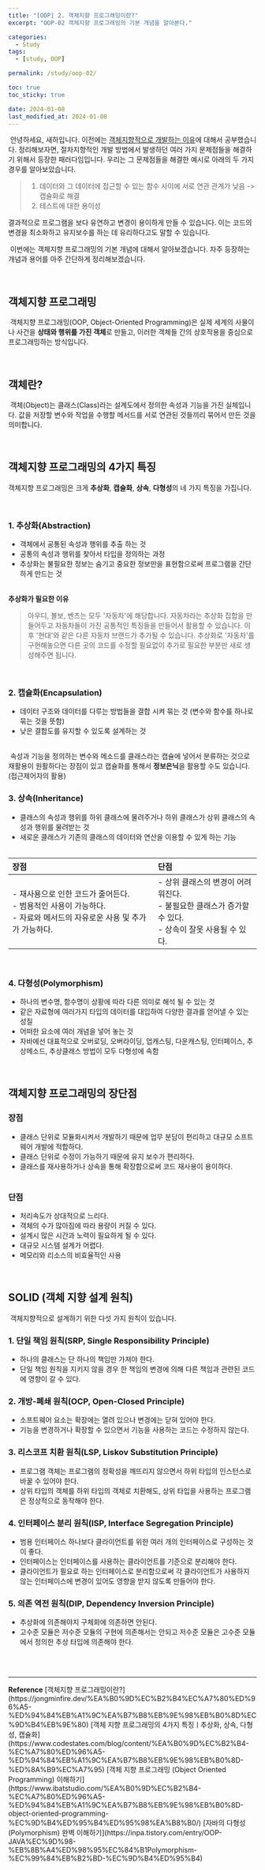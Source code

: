 ```yaml
---
title: "[OOP] 2. 객체지향 프로그래밍이란?"
excerpt: "OOP-02 객체지향 프로그래밍의 기본 개념을 알아본다."

categories:
  - Study
tags:
  - [study, OOP]

permalink: /study/oop-02/

toc: true
toc_sticky: true

date: 2024-01-08
last_modified_at: 2024-01-08
---
```


&nbsp;안녕하세요, 새하입니다. 이전에는 [객체지향적으로 개발하는 이유](https://hxnsxxm.github.io/study/oop-01/)에 대해서 공부했습니다. 정리해보자면, 절차지향적인 개발 방법에서 발생하던 여러 가지 문제점들을 해결하기 위해서 등장한 패러다임입니다. 우리는 그 문제점들을 해결한 예시로 아래의 두 가지 경우를 알아보았습니다.
> 1. 데이터와 그 데이터에 접근할 수 있는 함수 사이에 서로 연관 관계가 낮음 -> 캡슐화로 해결  
> 2. 테스트에 대한 용이성  

결과적으로 프로그램을 보다 유연하고 변경이 용이하게 만들 수 있습니다. 이는 코드의 변경을 최소화하고 유지보수를 하는 데 유리하다고도 말할 수 있습니다.
<br>

&nbsp;이번에는 객체지향 프로그래밍의 기본 개념에 대해서 알아보겠습니다. 자주 등장하는 개념과 용어를 아주 간단하게 정리해보겠습니다.

<br>

## 객체지향 프로그래밍

&nbsp;객체지향 프로그래밍(OOP, Object-Oriented Programming)은 실제 세계의 사물이나 사건을 <b>상태와 행위를 가진 객체</b>로 만들고, 이러한 객체들 간의 상호작용을 중심으로 프로그래밍하는 방식입니다.  

<br>

## 객체란?

&nbsp;객체(Object)는 클래스(Class)라는 설계도에서 정의한 속성과 기능을 가진 실체입니다. 값을 저장할 변수와 작업을 수행할 메서드를 서로 연관된 것들끼리 묶어서 만든 것을 의미합니다.

<br>

## 객체지향 프로그래밍의 4가지 특징

객체지향 프로그래밍은 크게 <b>추상화</b>, <b>캡슐화</b>, <b>상속</b>, <b>다형성</b>의 네 가지 특징을 가집니다.

<br>

### 1. 추상화(Abstraction)

- 객체에서 공통된 속성과 행위를 추출 하는 것
- 공통의 속성과 행위를 찾아서 타입을 정의하는 과정
- 추상화는 불필요한 정보는 숨기고 중요한 정보만을 표현함으로써 프로그램을 간단하게 만드는 것

<br>
<b>추상화가 필요한 이유</b>

> 아우디, 볼보, 벤츠는 모두 '자동차'에 해당합니다. 자동차라는 추상화 집합을 만들어두고 자동차들이 가진 공통적인 특징들을 만들어서 활용할 수 있습니다.
> 이후 '현대'와 같은 다른 자동차 브랜드가 추가될 수 있습니다. 추상화로 '자동차'를 구현해놓으면 다른 곳의 코드를 수정할 필요없이 추가로 필요한 부분만 새로 생성해주면 됩니다.

<br>

### 2. 캡슐화(Encapsulation)

- 데이터 구조와 데이터를 다루는 방법들을 결합 시켜 묶는 것 (변수와 함수를 하나로 묶는 것을 뜻함)
- 낮은 결합도를 유지할 수 있도록 설계하는 것

<br>
&nbsp;속성과 기능을 정의하는 변수와 메소드를 클래스라는 캡슐에 넣어서 분류하는 것으로 재활용이 원활하다는 장점이 있고 캡슐화를 통해서 <b>정보은닉</b>을 활용할 수도 있습니다. (접근제어자의 활용)

<br>

### 3. 상속(Inheritance)

- 클래스의 속성과 행위를 하위 클래스에 물려주거나 하위 클래스가 상위 클래스의 속성과 행위를 물려받는 것
- 새로운 클래스가 기존의 클래스의 데이터와 연산을 이용할 수 있게 하는 기능
<br><br>

| 장점 | 단점 |
|:----|:----|
|- 재사용으로 인한 코드가 줄어든다. <br> - 범용적인 사용이 가능하다. <br> - 자료와 메서드의 자유로운 사용 및 추가가 가능하다. | - 상위 클래스의 변경이 어려워진다. <br> - 불필요한 클래스가 증가할 수 있다. <br> - 상속이 잘못 사용될 수 있다. |

<br>

### 4. 다형성(Polymorphism)

- 하나의 변수명, 함수명이 상황에 따라 다른 의미로 해석 될 수 있는 것
- 같은 자료형에 여러가지 타입의 데이터를 대입하여 다양한 결과를 얻어낼 수 있는 성질
- 어떠한 요소에 여러 개념을 넣어 놓는 것
- 자바에선 대표적으로 오버로딩, 오버라이딩, 업캐스팅, 다운캐스팅, 인터페이스, 추상메소드, 추상클래스 방법이 모두 다형성에 속함

<br>

## 객체지향 프로그래밍의 장단점

### 장점
- 클래스 단위로 모듈화시켜서 개발하기 때문에 업무 분담이 편리하고 대규모 소프트웨어 개발에 적합하다.
- 클래스 단위로 수정이 가능하기 때문에 유지 보수가 편리하다.
- 클래스를 재사용하거나 상속을 통해 확장함으로써 코드 재사용이 용이하다.
<br><br>

### 단점
- 처리속도가 상대적으로 느리다.
- 객체의 수가 많아짐에 따라 용량이 커질 수 있다.
- 설계시 많은 시간과 노력이 필요하게 될 수 있다.
- 대규모 시스템 설계가 어렵다.
- 메모리와 리소스의 비효율적인 사용

<br>

## SOLID (객체 지향 설계 원칙)

&nbsp;객체지향적으로 설계하기 위한 다섯 가지 원칙이 있습니다.

### 1. 단일 책임 원칙(SRP, Single Responsibility Principle)

- 하나의 클래스는 단 하나의 책임만 가져야 한다.
- 단일 책임 원칙을 지키지 않을 경우 한 책임의 변경에 의해 다른 책임과 관련된 코드에 영향이 갈 수 있다.


### 2. 개방-폐쇄 원칙(OCP, Open-Closed Principle)

- 소프트웨어 요소는 확장에는 열려 있으나 변경에는 닫혀 있어야 한다.
- 기능을 변경하거나 확장할 수 있으면서 기능을 사용하는 코드는 수정하지 않는다.


### 3. 리스코프 치환 원칙(LSP, Liskov Substitution Principle)

- 프로그램 객체는 프로그램의 정확성을 깨뜨리지 않으면서 하위 타입의 인스턴스로 바꿀 수 있어야 한다.
- 상위 타입의 객체를 하위 타입의 객체로 치환해도, 상위 타입을 사용하는 프로그램은 정상적으로 동작해야 한다.

### 4. 인터페이스 분리 원칙(ISP, Interface Segregation Principle)

- 범용 인터페이스 하나보다 클라이언트를 위한 여러 개의 인터페이스로 구성하는 것이 좋다.
- 인터페이스는 인터페이스를 사용하는 클라이언트를 기준으로 분리해야 한다.
- 클라이언트가 필요로 하는 인터페이스로 분리함으로써 각 클라이언트가 사용하지 않는 인터페이스에 변경이 있어도 영향을 받지 않도록 만들어야 한다.

### 5. 의존 역전 원칙(DIP, Dependency Inversion Principle)

- 추상화에 의존해야지 구체화에 의존하면 안된다.
- 고수준 모듈은 저수준 모듈의 구현에 의존해서는 안되고 저수준 모듈은 고수준 모듈에서 정의한 추상 타입에 의존해야 한다.


<br><br>

<hr>
<b>Reference</b>  
[객체지향 프로그래밍이란?](https://jongminfire.dev/%EA%B0%9D%EC%B2%B4%EC%A7%80%ED%96%A5-%ED%94%84%EB%A1%9C%EA%B7%B8%EB%9E%98%EB%B0%8D%EC%9D%B4%EB%9E%80)  
[객체 지향 프로그래밍의 4가지 특징ㅣ추상화, 상속, 다형성, 캡슐화](https://www.codestates.com/blog/content/%EA%B0%9D%EC%B2%B4-%EC%A7%80%ED%96%A5-%ED%94%84%EB%A1%9C%EA%B7%B8%EB%9E%98%EB%B0%8D-%ED%8A%B9%EC%A7%95)  
[객체 지향 프로그래밍 (Object Oriented Programming) 이해하기](https://www.ibatstudio.com/%EA%B0%9D%EC%B2%B4-%EC%A7%80%ED%96%A5-%ED%94%84%EB%A1%9C%EA%B7%B8%EB%9E%98%EB%B0%8D-object-oriented-programming-%EC%9D%B4%ED%95%B4%ED%95%98%EA%B8%B0/)  
[자바의 다형성(Polymorphism) 완벽 이해하기](https://inpa.tistory.com/entry/OOP-JAVA%EC%9D%98-%EB%8B%A4%ED%98%95%EC%84%B1Polymorphism-%EC%99%84%EB%B2%BD-%EC%9D%B4%ED%95%B4)